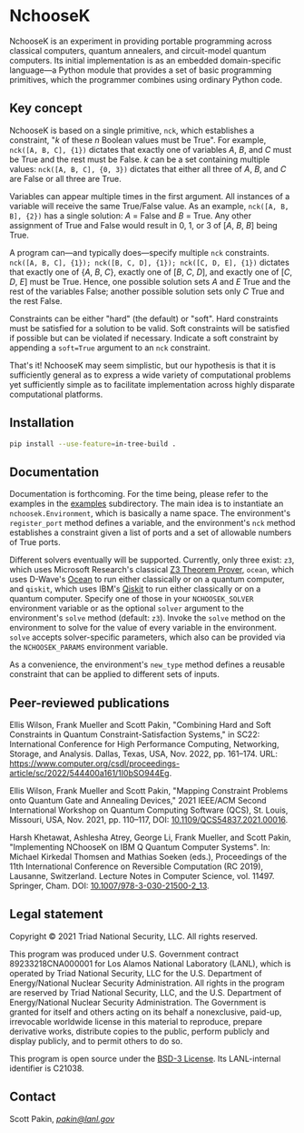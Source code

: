 NchooseK
========

NchooseK is an experiment in providing portable programming across classical computers, quantum annealers, and circuit-model quantum computers.  Its initial implementation is as an embedded domain-specific language—a Python module that provides a set of basic programming primitives, which the programmer combines using ordinary Python code.

Key concept
-----------

NchooseK is based on a single primitive, `nck`, which establishes a constraint, "*k* of these *n* Boolean values must be True".  For example, `nck([A, B, C], {1})` dictates that exactly one of variables *A*, *B*, and *C* must be True and the rest must be False.  *k* can be a set containing multiple values: `nck([A, B, C], {0, 3})` dictates that either all three of *A*, *B*, and *C* are False or all three are True.

Variables can appear multiple times in the first argument.  All instances of a variable will receive the same True/False value.  As an example, `nck([A, B, B], {2})` has a single solution: *A* = False and *B* = True.  Any other assignment of True and False would result in 0, 1, or 3 of [*A*, *B*, *B*] being True.

A program can—and typically does—specify multiple `nck` constraints.  `nck([A, B, C], {1}); nck([B, C, D], {1}); nck([C, D, E], {1})` dictates that exactly one of {*A*, *B*, *C*}, exactly one of [*B*, *C*, *D*], and exactly one of [*C*, *D*, *E*] must be True.  Hence, one possible solution sets *A* and *E* True and the rest of the variables False; another possible solution sets only *C* True and the rest False.

Constraints can be either "hard" (the default) or "soft".  Hard constraints must be satisfied for a solution to be valid.  Soft constraints will be satisfied if possible but can be violated if necessary.  Indicate a soft constraint by appending a `soft=True` argument to an `nck` constraint.

That's it!  NchooseK may seem simplistic, but our hypothesis is that it is sufficiently general as to express a wide variety of computational problems yet sufficiently simple as to facilitate implementation across highly disparate computational platforms.

Installation
------------

```bash
pip install --use-feature=in-tree-build .
```

Documentation
-------------

Documentation is forthcoming.  For the time being, please refer to the examples in the [examples](examples) subdirectory.  The main idea is to instantiate an `nchoosek.Environment`, which is basically a name space.  The environment's `register_port` method defines a variable, and the environment's `nck` method establishes a constraint given a list of ports and a set of allowable numbers of True ports.

Different solvers eventually will be supported.  Currently, only three exist: `z3`, which uses Microsoft Research's classical [Z3 Theorem Prover](https://github.com/Z3Prover/z3), `ocean`, which uses D-Wave's [Ocean](https://ocean.dwavesys.com/) to run either classically or on a quantum computer, and `qiskit`, which uses IBM's [Qiskit](https://www.qiskit.org/) to run either classically or on a quantum computer.  Specify one of those in your `NCHOOSEK_SOLVER` environment variable or as the optional `solver` argument to the environment's `solve` method (default: `z3`).  Invoke the `solve` method on the environment to solve for the value of every variable in the environment.  `solve` accepts solver-specific parameters, which also can be provided via the `NCHOOSEK_PARAMS` environment variable.

As a convenience, the environment's `new_type` method defines a reusable constraint that can be applied to different sets of inputs.

Peer-reviewed publications
--------------------------

Ellis Wilson, Frank Mueller and Scott Pakin, "Combining Hard and Soft Constraints in Quantum Constraint-Satisfaction Systems," in SC22: International Conference for High Performance Computing, Networking, Storage, and Analysis. Dallas, Texas, USA, Nov. 2022, pp. 161–174. URL: https://www.computer.org/csdl/proceedings-article/sc/2022/544400a161/1I0bSO944Eg.

Ellis Wilson, Frank Mueller and Scott Pakin, "Mapping Constraint Problems onto Quantum Gate and Annealing Devices," 2021 IEEE/ACM Second International Workshop on Quantum Computing Software (QCS), St. Louis, Missouri, USA, Nov. 2021, pp. 110–117, DOI: [10.1109/QCS54837.2021.00016](https://doi.org/10.1109/QCS54837.2021.00016).

Harsh Khetawat, Ashlesha Atrey, George Li, Frank Mueller, and Scott Pakin, "Implementing NChooseK on IBM Q Quantum Computer Systems". In: Michael Kirkedal Thomsen and Mathias Soeken (eds.), Proceedings of the 11th International Conference on Reversible Computation (RC 2019), Lausanne, Switzerland. Lecture Notes in Computer Science, vol. 11497. Springer, Cham.  DOI: [10.1007/978-3-030-21500-2_13](https://doi.org/10.1007/978-3-030-21500-2_13).

Legal statement
---------------

Copyright © 2021 Triad National Security, LLC.
All rights reserved.

This program was produced under U.S. Government contract 89233218CNA000001 for Los Alamos National Laboratory (LANL), which is operated by Triad National Security, LLC for the U.S.  Department of Energy/National Nuclear Security Administration. All rights in the program are reserved by Triad National Security, LLC, and the U.S. Department of Energy/National Nuclear Security Administration. The Government is granted for itself and others acting on its behalf a nonexclusive, paid-up, irrevocable worldwide license in this material to reproduce, prepare derivative works, distribute copies to the public, perform publicly and display publicly, and to permit others to do so.

This program is open source under the [BSD-3 License](LICENSE.md).  Its LANL-internal identifier is C21038.

Contact
-------

Scott Pakin, *pakin@lanl.gov*
